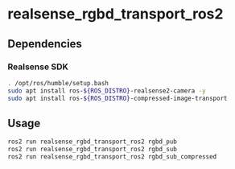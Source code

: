 # realsense_rgbd_transport_ros2

## Dependencies
### Realsense SDK
```bash
. /opt/ros/humble/setup.bash
sudo apt install ros-${ROS_DISTRO}-realsense2-camera -y
sudo apt install ros-${ROS_DISTRO}-compressed-image-transport
```

## Usage
```bash
ros2 run realsense_rgbd_transport_ros2 rgbd_pub
ros2 run realsense_rgbd_transport_ros2 rgbd_sub
ros2 run realsense_rgbd_transport_ros2 rgbd_sub_compressed
```
